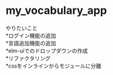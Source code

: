 # my_vocabulary_app

やりたいこと<br>
*ログイン機能の追加<br>
*言語追加機能の追加<br>
*elm-uiでのドロップダウンの作成<br>
*リファクタリング<br>
*cssをインラインからモジュールに分離<br>
